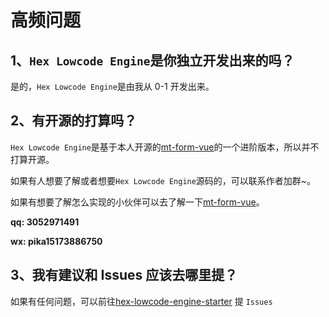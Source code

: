 # 高频问题

## 1、`Hex Lowcode Engine`是你独立开发出来的吗？

是的，`Hex Lowcode Engine`是由我从 0-1 开发出来。

## 2、有开源的打算吗？

`Hex Lowcode Engine`是基于本人开源的[mt-form-vue](https://github.com/3052971491/mt-form-vue)的一个进阶版本，所以并不打算开源。

如果有人想要了解或者想要`Hex Lowcode Engine`源码的，可以联系作者加群~。

如果有想要了解怎么实现的小伙伴可以去了解一下[mt-form-vue](https://github.com/3052971491/mt-form-vue)。

**qq: 3052971491**

**wx: pika15173886750**

## 3、我有建议和 Issues 应该去哪里提？

如果有任何问题，可以前往[hex-lowcode-engine-starter](https://github.com/3052971491/hex-lowcode-engine-starter/issues) 提 `Issues`

